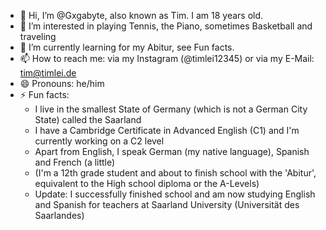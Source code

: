 - 👋 Hi, I’m @Gxgabyte, also known as Tim. I am 18 years old.
- 👀 I’m interested in playing Tennis, the Piano, sometimes Basketball and traveling
- 🌱 I’m currently learning for my Abitur, see Fun facts.
- 📫 How to reach me: via my Instagram (@timlei12345) or via my E-Mail: tim@timlei.de
- 😄 Pronouns: he/him
- ⚡ Fun facts:
  - I live in the smallest State of Germany (which is not a German City State) called the Saarland
  - I have a Cambridge Certificate in Advanced English (C1) and I'm currently working on a C2 level
  - Apart from English, I speak German (my native language), Spanish and French (a little)
  - (I'm a 12th grade student and about to finish school with the 'Abitur', equivalent to the High school diploma or the A-Levels)
  - Update: I successfully finished school and am now studying English and Spanish for teachers at Saarland University (Universität des Saarlandes)

<!---
Gxgabyte/Gxgabyte is a ✨ special ✨ repository because its `README.md` (this file) appears on your GitHub profile.
You can click the Preview link to take a look at your changes.
--->
